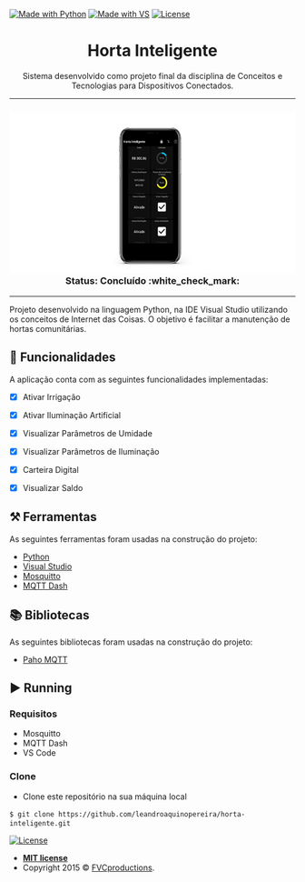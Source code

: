 [![Made with Python](https://img.shields.io/static/v1?label=Python&message=3.7&color=<COLOR>&style=flat&logo=Python)](https://visualstudio.microsoft.com/pt-br/vs/)
[![Made with VS](https://img.shields.io/static/v1?label=Visual%20Studio&message=2019&color=<COLOR>&style=flat&logo=Visual-Studio-Code)](https://visualstudio.microsoft.com/pt-br/vs/)
[![License](https://img.shields.io/apm/l/vim-mode?color=blue)](http://badges.mit-license.org)


<h1 align="center">Horta Inteligente</h1>
<p align="center">Sistema desenvolvido como projeto final da disciplina de Conceitos e Tecnologias para Dispositivos Conectados.</p>

-----


<h3 align="center"> 
  
  <img src="https://github.com/leandroaquinopereira/horta-inteligente/blob/master/Phone_Project.png" >
   Status: Concluído  :white_check_mark:
</h3>


-----


<p align="left">Projeto desenvolvido na linguagem Python, na IDE Visual Studio utilizando os conceitos de Internet das Coisas. O objetivo é facilitar a manutenção de hortas comunitárias.</p>

## 🎯 Funcionalidades
A aplicação conta com as seguintes funcionalidades implementadas:
- [X] Ativar Irrigação  
- [X] Ativar Iluminação Artificial
- [X] Visualizar Parâmetros de Umidade
- [X] Visualizar Parâmetros de Iluminação
- [X] Carteira Digital
- [X] Visualizar Saldo
  

## ⚒️ Ferramentas 
As seguintes ferramentas foram usadas na construção do projeto:
- [Python](https://www.python.org/)
- [Visual Studio](https://visualstudio.microsoft.com/pt-br/vs/)
- [Mosquitto](http://mosquitto.org/)
- [MQTT Dash](https://play.google.com/store/apps/details?id=net.routix.mqttdash&hl=pt_BR&gl=US)

## 📚 Bibliotecas
As seguintes bibliotecas foram usadas na construção do projeto:
- [Paho MQTT](https://pypi.org/project/paho-mqtt/)

## ▶️ Running

### Requisitos
 - Mosquitto
 - MQTT Dash
 - VS Code
 
 ### Clone
- Clone este repositório na sua máquina local
```
$ git clone https://github.com/leandroaquinopereira/horta-inteligente.git
```

[![License](https://img.shields.io/apm/l/vim-mode?color=blue)](http://badges.mit-license.org)

- **[MIT license](http://opensource.org/licenses/mit-license.php)**
- Copyright 2015 © <a href="http://fvcproductions.com" target="_blank">FVCproductions</a>.
